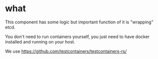 # what

This component has some logic but important function of it is "wrapping" etcd.

You don't need to run containers yourself, you just need to have docker installed and running on your host.

We use https://github.com/testcontainers/testcontainers-rs/ 